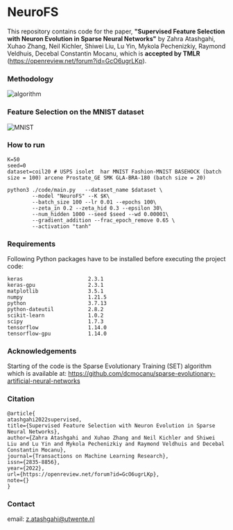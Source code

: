 # NeuroFS

This repository contains code for the paper, **"Supervised Feature Selection with Neuron Evolution in Sparse Neural Networks"** by Zahra Atashgahi, Xuhao Zhang, Neil Kichler, Shiwei Liu, Lu Yin, Mykola Pechenizkiy, Raymond Veldhuis, Decebal Constantin Mocanu, which is **accepted by TMLR** (https://openreview.net/forum?id=GcO6ugrLKp).

### Methodology
![algorithm](https://github.com/zahraatashgahi/NeuroFS/blob/main/NeuroFS.JPG?raw=true)


### Feature Selection on the MNIST dataset
![MNIST](https://github.com/zahraatashgahi/NeuroFS/blob/main/mnist.JPG?raw=true)



### How to run
```
K=50
seed=0 
dataset=coil20 # USPS isolet  har MNIST Fashion-MNIST BASEHOCK (batch size = 100) arcene Prostate_GE SMK GLA-BRA-180 (batch size = 20) 

python3 ./code/main.py   --dataset_name $dataset \
		--model "NeuroFS" --K $K\
		--batch_size 100 --lr 0.01 --epochs 100\
		--zeta_in 0.2 --zeta_hid 0.3 --epsilon 30\
		--num_hidden 1000 --seed $seed --wd 0.00001\
		--gradient_addition --frac_epoch_remove 0.65 \
		--activation "tanh" 
```



### Requirements
 Following Python packages have to be installed before executing the project code:
```
keras                     2.3.1           
keras-gpu                 2.3.1                   
matplotlib                3.5.1              
numpy                     1.21.5         
python                    3.7.13            
python-dateutil           2.8.2              
scikit-learn              1.0.2                 
scipy                     1.7.3          
tensorflow                1.14.0            
tensorflow-gpu            1.14.0                  
```


### Acknowledgements
Starting of the code is the Sparse Evolutionary Training (SET) algorithm which is available at: https://github.com/dcmocanu/sparse-evolutionary-artificial-neural-networks



### Citation
```
@article{
atashgahi2022supervised,
title={Supervised Feature Selection with Neuron Evolution in Sparse Neural Networks},
author={Zahra Atashgahi and Xuhao Zhang and Neil Kichler and Shiwei Liu and Lu Yin and Mykola Pechenizkiy and Raymond Veldhuis and Decebal Constantin Mocanu},
journal={Transactions on Machine Learning Research},
issn={2835-8856},
year={2022},
url={https://openreview.net/forum?id=GcO6ugrLKp},
note={}
}

```

### Contact
email: z.atashgahi@utwente.nl
